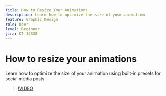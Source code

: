 ```yaml
---
title: How to Resize Your Animations
description: Learn how to optimize the size of your animation
feature: Graphic Design
role: User
level: Beginner
jira: KT-14838
---
```

# How to resize your animations

Learn how to optimize the size of your animation using built-in presets for social media posts.

>[!VIDEO](https://video.tv.adobe.com/v/3426984?quality=12&learn=on&hidetitle=true)
